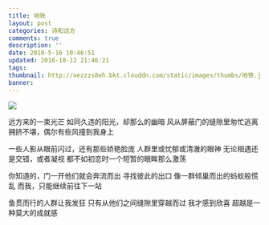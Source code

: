 ```yaml
---
title: 地铁
layout: post
categories: 诗和远方
comments: true
description: ''
date: 2010-5-16 10:46:51
updated: 2016-10-12 21:46:21
tags:
thumbnail: http://oezzzs8eh.bkt.clouddn.com/static/images/thumbs/地铁.jpg?imageView2/1/w/345/h/163
banner:
---
```


![](http://oezzzs8eh.bkt.clouddn.com/static/images/thumbs/地铁.jpg)

远方来的一束光芒
如同久违的阳光，却那么的幽暗
风从屏蔽门的缝隙里匆忙逃离
拥挤不堪，偶尔有些风撞到我身上

一些人影从眼前闪过，还有那些娇艳脸庞
人群里或忧郁或清澈的眼神
无论相遇还是交错，或者凝视
都不如初恋时一个短暂的眼眸那么激荡

你知道的，门一开他们就会奔流而出
寻找彼此的出口
像一群倾巢而出的蚂蚁般慌乱
而我，只能继续前往下一站

鱼贯而行的人群让我发狂
只有从他们之间缝隙里穿越而过
我才感到欣喜
超越是一种莫大的成就感